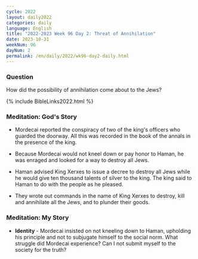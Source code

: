 ```yaml
---
cycle: 2022
layout: daily2022
categories: daily
language: English
title: "2022-2023 Week 96 Day 2: Threat of Annihilation"
date: 2023-10-31
weekNum: 96
dayNum: 2
permalink: /en/daily/2022/wk96-day2-daily.html
---
```


### Question     
How did the possibility of annihilation come about to the Jews?


{% include BibleLinks2022.html %}

### Meditation: God's Story   
+ Mordecai reported the conspiracy of two of the king's officers who guarded the doorway. All this was recorded in the book of the annals in the presence of the king. 

+ Because Mordecai would not kneel down or pay honor to Haman, he was enraged and looked for a way to destroy all Jews. 

+ Haman advised King Xerxes to issue a decree to destroy all Jews while he would give ten thousand talents of silver to the king. The king said to Haman to do with the people as he pleased. 

+ They wrote out commands in the name of King Xerxes to destroy, kill and annihilate all the Jews, and to plunder their goods. 

### Meditation: My Story   
+ **Identity** - Mordecai insisted on not kneeling down to Haman, upholding his principle and not to subjugate himself to the social norm. What struggle did Mordecai experience? Can I not submit myself to the society for the truth?  

